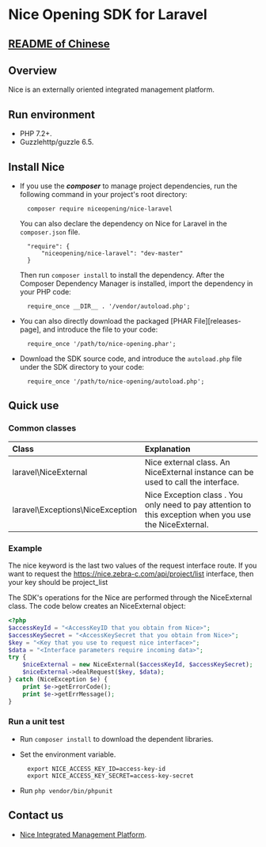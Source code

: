 # Nice Opening SDK for Laravel

## [README of Chinese](https://github.com/aliyun/aliyun-oss-php-sdk/blob/master/README-CN.md)

## Overview

Nice is an externally oriented integrated management platform.

## Run environment
- PHP 7.2+.
- Guzzlehttp/guzzle  6.5.

## Install Nice

- If you use the ***composer*** to manage project dependencies, run the following command in your project's root directory:

        composer require niceopening/nice-laravel

  You can also declare the dependency on Nice for Laravel in the `composer.json` file.

        "require": {
            "niceopening/nice-laravel": "dev-master"
        }

  Then run `composer install` to install the dependency. After the Composer Dependency Manager is installed, import the dependency in your PHP code:

        require_once __DIR__ . '/vendor/autoload.php';

- You can also directly download the packaged [PHAR File][releases-page], and introduce the file to your code:

        require_once '/path/to/nice-opening.phar';

- Download the SDK source code, and introduce the `autoload.php` file under the SDK directory to your code:

        require_once '/path/to/nice-opening/autoload.php';

## Quick use

### Common classes

| Class | Explanation |
|:------------------|:------------------------------------|
|laravel\NiceExternal | Nice external class. An NiceExternal instance can be used to call the interface.  |
|laravel\Exceptions\NiceException |Nice Exception class . You only need to pay attention to this exception when you use the NiceExternal. |

### Example


The nice keyword is the last two values of the request interface route. If you want to request the https://nice.zebra-c.com/api/project/list interface, then your key should be project_list


The SDK's operations for the Nice are performed through the NiceExternal class. The code below creates an NiceExternal object:

```php
<?php
$accessKeyId = "<AccessKeyID that you obtain from Nice>";
$accessKeySecret = "<AccessKeySecret that you obtain from Nice>";
$key = "<Key that you use to request nice interface>";
$data = "<Interface parameters require incoming data>";
try {
    $niceExternal = new NiceExternal($accessKeyId, $accessKeySecret);
    $niceExternal->dealRequest($key, $data);
} catch (NiceException $e) {
    print $e->getErrorCode();
    print $e->getErrMessage();
}
```




### Run a unit test

- Run `composer install` to download the dependent libraries.
- Set the environment variable.

        export NICE_ACCESS_KEY_ID=access-key-id
        export NICE_ACCESS_KEY_SECRET=access-key-secret

- Run `php vendor/bin/phpunit`



## Contact us

- [Nice Integrated Management Platform](https://testnice.zebra-c.com/storage/document/).


